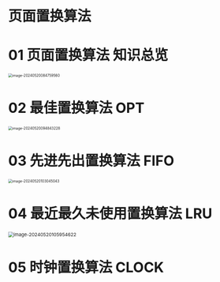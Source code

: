 # 页面置换算法



# 01 页面置换算法 知识总览

<img src="https://cvp.oss-cn-shanghai.aliyuncs.com/picgo/202405200847804.png" alt="image-20240520084759560" style="zoom:50%;" />



# 02 最佳置换算法 OPT

<img src="https://cvp.oss-cn-shanghai.aliyuncs.com/picgo/202405200948616.png" alt="image-20240520094843228" style="zoom:50%;" />



# 03 先进先出置换算法 FIFO

<img src="https://cvp.oss-cn-shanghai.aliyuncs.com/picgo/202405201030446.png" alt="image-20240520103045043" style="zoom:50%;" />



# 04 最近最久未使用置换算法 LRU

<img src="https://cvp.oss-cn-shanghai.aliyuncs.com/picgo/202405201059884.png" alt="image-20240520105954622" style="zoom:67%;" />



# 05 时钟置换算法 CLOCK